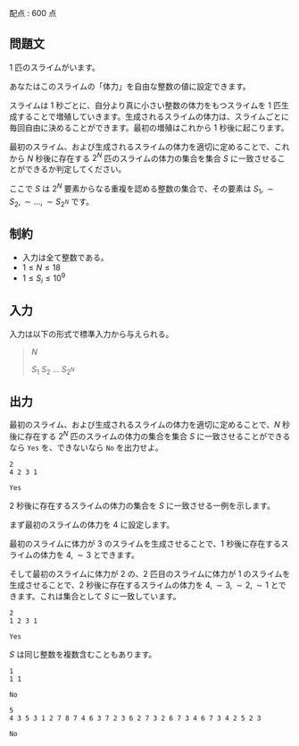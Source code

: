 配点 : $600$ 点

## 問題文

$1$ 匹のスライムがいます。

あなたはこのスライムの「体力」を自由な整数の値に設定できます。

スライムは $1$ 秒ごとに、自分より真に小さい整数の体力をもつスライムを $1$ 匹生成することで増殖していきます。生成されるスライムの体力は、スライムごとに毎回自由に決めることができます。最初の増殖はこれから $1$ 秒後に起こります。

最初のスライム、および生成されるスライムの体力を適切に定めることで、これから $N$ 秒後に存在する $2^N$ 匹のスライムの体力の集合を集合 $S$ に一致させることができるか判定してください。

ここで $S$ は $2^N$ 要素からなる重複を認める整数の集合で、その要素は $S_1, \sim S_2, \sim ..., \sim S_{2^N}$ です。

## 制約

- 入力は全て整数である。
- $1 \leq N \leq 18$
- $1 \leq S_i \leq 10^9$

## 入力

入力は以下の形式で標準入力から与えられる。

> $N$
> 
> $S_1$ $S_2$ $...$ $S_{2^N}$

## 出力

最初のスライム、および生成されるスライムの体力を適切に定めることで、$N$ 秒後に存在する $2^N$ 匹のスライムの体力の集合を集合 $S$ に一致させることができるなら `Yes` を、できないなら `No` を出力せよ。

```input1
2
4 2 3 1
```

```output1
Yes
```

$2$ 秒後に存在するスライムの体力の集合を $S$ に一致させる一例を示します。

まず最初のスライムの体力を $4$ に設定します。

最初のスライムに体力が $3$ のスライムを生成させることで、$1$ 秒後に存在するスライムの体力を $4, \sim 3$ とできます。

そして最初のスライムに体力が $2$ の、$2$ 匹目のスライムに体力が $1$ のスライムを生成させることで、$2$ 秒後に存在するスライムの体力を $4, \sim 3, \sim 2, \sim 1$ とできます。これは集合として $S$ に一致しています。

```input2
2
1 2 3 1
```

```output2
Yes
```

$S$ は同じ整数を複数含むこともあります。

```input3
1
1 1
```

```output3
No
```

```input4
5
4 3 5 3 1 2 7 8 7 4 6 3 7 2 3 6 2 7 3 2 6 7 3 4 6 7 3 4 2 5 2 3
```

```output4
No
```